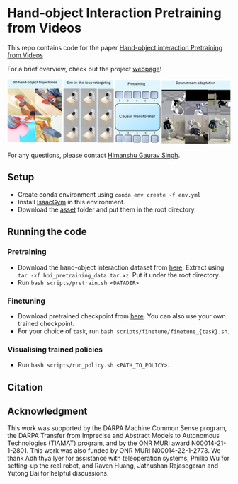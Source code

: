 # Hand-object Interaction Pretraining from Videos

This repo contains code for the paper [Hand-object interaction Pretraining from Videos](https://hgaurav2k.github.io/hop/pdf/manuscript.pdf)

<!-- Published in the International Conference of Computer Vision and Pattern Recognition (CVPR) 2019. -->

For a brief overview, check out the project [webpage](https://hgaurav2k.github.io/hop)!

<img src='imgs/approach.png'>


For any questions, please contact [Himanshu Gaurav Singh](https://hgaurav2k.github.io/).


## Setup

* Create conda environment using `conda env create -f env.yml`
* Install [IsaacGym](https://developer.nvidia.com/isaac-gym) in this environment. 
* Download the [asset](https://drive.google.com/drive/folders/1BE3lg8k1kssGxojtL0OkQLscSAkbpNzS?usp=sharing) folder and put them in the root directory.  

## Running the code

### Pretraining


* Download the hand-object interaction dataset from [here](https://drive.google.com/file/d/12-xghxt0rf_0xDo5SMdrRBnNr7LWJ02Y/view?usp=drive_link). Extract using `tar -xf hoi_pretraining_data.tar.xz`. Put it under the root directory. 
* Run `bash scripts/pretrain.sh <DATADIR>`

### Finetuning 


* Download pretrained checkpoint from [here](https://drive.google.com/file/d/10zYrzPK8T-1zB8dqB5o2MfK_iF0Uda_f/view?usp=sharing). You can also use your own trained checkpoint. 
* For your choice of `task`, run `bash scripts/finetune/finetune_{task}.sh`.
<!-- 
 -->


### Visualising trained policies 

* Run `bash scripts/run_policy.sh <PATH_TO_POLICY>`.


## Citation 


## Acknowledgment
This work was supported by the DARPA Machine Common Sense program, the DARPA Transfer from Imprecise and Abstract Models to Autonomous Technologies (TIAMAT) program, and by the ONR MURI award N00014-21-1-2801. This work was also funded by ONR MURI N00014-22-1-2773. We thank Adhithya Iyer for assistance with teleoperation systems, Phillip Wu for setting-up the real robot, and Raven Huang, Jathushan Rajasegaran and Yutong Bai for helpful discussions.
